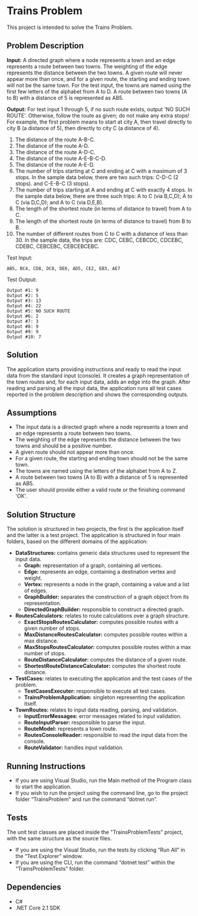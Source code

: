 # Trains Problem

This project is intended to solve the Trains Problem. 

Problem Description
-------------------
**Input:**  A directed graph where a node represents a town and an edge represents a route between two towns.  The weighting of the edge represents the distance between the two towns.  A given route will never appear more than once, and for a given route, the starting and ending town will not be the same town. For the test input, the towns are named using the first few letters of the alphabet from A to D.  A route between two towns (A to B) with a distance of 5 is represented as AB5.
 
**Output:** For test input 1 through 5, if no such route exists, output 'NO SUCH ROUTE'.  Otherwise, follow the route as given; do not make any extra stops!  For example, the first problem means to start at city A, then travel directly to city B (a distance of 5), then directly to city C (a distance of 4).
1. The distance of the route A-B-C.
2. The distance of the route A-D.
3. The distance of the route A-D-C.
4. The distance of the route A-E-B-C-D.
5. The distance of the route A-E-D.
6. The number of trips starting at C and ending at C with a maximum of 3 stops.  In the sample data below, there are two such trips: C-D-C (2 stops). and C-E-B-C (3 stops).
7. The number of trips starting at A and ending at C with exactly 4 stops.  In the sample data below, there are three such trips: A to C (via B,C,D); A to C (via D,C,D); and A to C (via D,E,B).
8. The length of the shortest route (in terms of distance to travel) from A to C.
9. The length of the shortest route (in terms of distance to travel) from B to B.
10. The number of different routes from C to C with a distance of less than 30.  In the sample data, the trips are: CDC, CEBC, CEBCDC, CDCEBC, CDEBC, CEBCEBC, CEBCEBCEBC.

Test Input:
```
AB5, BC4, CD8, DC8, DE6, AD5, CE2, EB3, AE7
```

Test Output:
```
Output #1: 9
Output #2: 5
Output #3: 13
Output #4: 22
Output #5: NO SUCH ROUTE
Output #6: 2
Output #7: 3
Output #8: 9
Output #9: 9
Output #10: 7
```

Solution
-------------------
The application starts providing instructions and ready to read the input data from the standard input (console). It creates a graph representation of the town routes and, for each input data, adds an edge into the graph. After reading and parsing all the input data, the application runs all test cases reported in the problem description and shows the corresponding outputs.

Assumptions
-------------------
- The input data is a directed graph where a node represents a town and an edge represents a route between two towns.
- The weighting of the edge represents the distance between the two towns and should be a positive number. 
- A given route should not appear more than once.
- For a given route, the starting and ending town should not be the same town.
- The towns are named using the letters of the alphabet from A to Z.
- A route between two towns (A to B) with a distance of 5 is represented as AB5.
- The user should provide either a valid route or the finishing command 'OK'.
  
Solution Structure
-------------------
The solution is structured in two projects, the first is the application itself and the latter is a test project. The application is structured in four main folders, based on the different domains of the application:

- **DataStructures:** contains generic data structures used to represent the input data.
  - **Graph:** representation of a graph, containing all vertices.
  - **Edge:** represents an edge, containing a destination vertex and weight.
  - **Vertex:** represents a node in the graph, containing a value and a list of edges.
  - **GraphBuilder:** separates the construction of a graph object from its representation.
  - **DirectedGraphBuilder:** responsible to construct a directed graph.
- **RoutesCalculators:** relates to route calculations over a graph structure.
  - **ExactStopsRoutesCalculator:** computes possible routes with a given number of stops.
  - **MaxDistanceRoutesCalculator:** computes possible routes within a max distance.
  - **MaxStopsRoutesCalculator:** computes possible routes within a max number of stops.
  - **RouteDistanceCalculator:** computes the distance of a given route.
  - **ShortestRouteDistanceCalculator:** computes the shortest route distance.
- **TestCases:** relates to executing the application and the test cases of the problem.
  - **TestCasesExecuter:** responsible to execute all test cases.
  - **TrainsProblemApplication:** singleton representing the application itself.
- **TownRoutes:** relates to input data reading, parsing, and validation.
  - **InputErrorMessages:** error messages related to input validation.
  - **RouteInputParser:** responsible to parse the input.
  - **RouteModel:** represents a town route.
  - **RoutesConsoleReader:** responsible to read the input data from the console.
  - **RouteValidator:** handles input validation.

Running Instructions
-------------------
- If you are using Visual Studio, run the Main method of the Program class to start the application.
- If you wish to run the project using the command line, go to the project folder “TrainsProblem” and run the command “dotnet run”.

Tests
-------------------
The unit test classes are placed inside the "TrainsProblemTests" project, with the same structure as the source files. 
- If you are using the Visual Studio, run the tests by clicking “Run All” in the “Test Explorer” window.
- If you are using the CLI, run the command “dotnet test” within the “TrainsProblemTests” folder.

Dependencies
-------------------
- C#
- .NET Core 2.1 SDK
